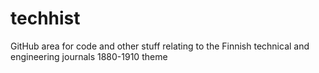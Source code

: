 # techhist
GitHub area for code and other stuff relating to the Finnish technical and engineering journals 1880-1910 theme
